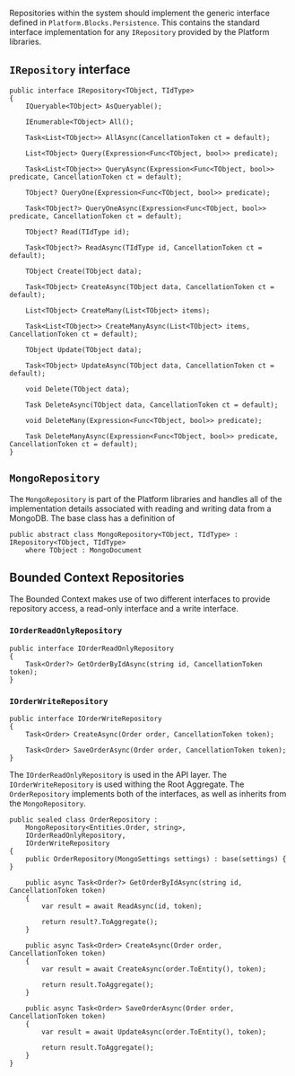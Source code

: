 Repositories within the system should implement the generic interface defined in `Platform.Blocks.Persistence`. This contains the standard interface implementation for any `IRepository` provided by the Platform libraries.

## `IRepository` interface
```
public interface IRepository<TObject, TIdType>
{
    IQueryable<TObject> AsQueryable();

    IEnumerable<TObject> All();

    Task<List<TObject>> AllAsync(CancellationToken ct = default);

    List<TObject> Query(Expression<Func<TObject, bool>> predicate);

    Task<List<TObject>> QueryAsync(Expression<Func<TObject, bool>> predicate, CancellationToken ct = default);

    TObject? QueryOne(Expression<Func<TObject, bool>> predicate);

    Task<TObject?> QueryOneAsync(Expression<Func<TObject, bool>> predicate, CancellationToken ct = default);

    TObject? Read(TIdType id);

    Task<TObject?> ReadAsync(TIdType id, CancellationToken ct = default);

    TObject Create(TObject data);

    Task<TObject> CreateAsync(TObject data, CancellationToken ct = default);

    List<TObject> CreateMany(List<TObject> items);

    Task<List<TObject>> CreateManyAsync(List<TObject> items, CancellationToken ct = default);

    TObject Update(TObject data);

    Task<TObject> UpdateAsync(TObject data, CancellationToken ct = default);

    void Delete(TObject data);

    Task DeleteAsync(TObject data, CancellationToken ct = default);

    void DeleteMany(Expression<Func<TObject, bool>> predicate);

    Task DeleteManyAsync(Expression<Func<TObject, bool>> predicate, CancellationToken ct = default);
}
```

## `MongoRepository`
The `MongoRepository` is part of the Platform libraries and handles all of the implementation details associated with reading and writing data from a MongoDB. The base class has a definition of

```
public abstract class MongoRepository<TObject, TIdType> : IRepository<TObject, TIdType>
    where TObject : MongoDocument
```

## Bounded Context Repositories
The Bounded Context makes use of two different interfaces to provide repository access, a read-only interface and a write interface.

### `IOrderReadOnlyRepository`
```
public interface IOrderReadOnlyRepository
{
    Task<Order?> GetOrderByIdAsync(string id, CancellationToken token);
}
```

### `IOrderWriteRepository`
```
public interface IOrderWriteRepository
{
    Task<Order> CreateAsync(Order order, CancellationToken token);

    Task<Order> SaveOrderAsync(Order order, CancellationToken token);
}
```

The `IOrderReadOnlyRepository` is used in the API layer. The `IOrderWriteRepository` is used withing the Root Aggregate. The `OrderRepository` implements both of the interfaces, as well as inherits from the `MongoRepository`.

```
public sealed class OrderRepository :
    MongoRepository<Entities.Order, string>,
    IOrderReadOnlyRepository,
    IOrderWriteRepository
{
    public OrderRepository(MongoSettings settings) : base(settings) { }

    public async Task<Order?> GetOrderByIdAsync(string id, CancellationToken token)
    {
        var result = await ReadAsync(id, token);

        return result?.ToAggregate();
    }

    public async Task<Order> CreateAsync(Order order, CancellationToken token)
    {
        var result = await CreateAsync(order.ToEntity(), token);

        return result.ToAggregate();
    }

    public async Task<Order> SaveOrderAsync(Order order, CancellationToken token)
    {
        var result = await UpdateAsync(order.ToEntity(), token);

        return result.ToAggregate();
    }
}
```